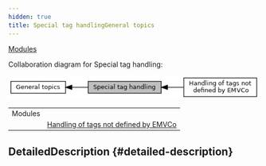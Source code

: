 ```yaml
---
hidden: true
title: Special tag handlingGeneral topics
---
```


[Modules](#groups)

Collaboration diagram for Special tag handling:

![](group___s_p_e_c_i_a_l___t_a_g___h_a_n_d_l_i_n_g.png)

|  |  |
|----|----|
| Modules |  |
|   | <a href="group___t_a_g_s___n_o_n___e_m_v_c_o.md">Handling of tags not defined by EMVCo</a> |

## DetailedDescription {#detailed-description}
